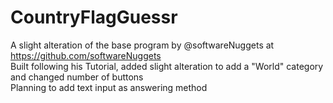 # CountryFlagGuessr

A slight alteration of the base program by @softwareNuggets at https://github.com/softwareNuggets  
Built following his Tutorial, added slight alteration to add a "World" category and changed number of buttons  
Planning to add text input as answering method
